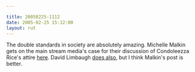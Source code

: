 ```yaml
---

title: 20050225-1112
date: 2005-02-25 15:12:00
layout: rut
---
```


The double standards in society are absolutely amazing.
Michelle Malkin gets on the main stream media's case
for their discussion of Condoleezza Rice's attire <a href="http://michellemalkin.com/archives/001595.htm">here</a>.
David Limbaugh <a href="http://www.davidlimbaugh.com/mt/archives/2005/02/washington_post.html">does
also</a>, but I think Malkin's post is better.

